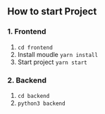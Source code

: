 ## How to start Project
### 1. Frontend
1. `cd frontend`
2. Install moudle
    `yarn install`
3. Start project `yarn start`

### 2. Backend
1. `cd backend`
2. `python3 backend`